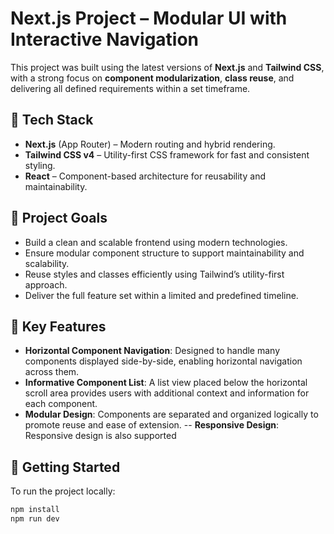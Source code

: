 # Next.js Project – Modular UI with Interactive Navigation

This project was built using the latest versions of **Next.js** and **Tailwind CSS**, with a strong focus on **component modularization**, **class reuse**, and delivering all defined requirements within a set timeframe.

## 🧱 Tech Stack

- **Next.js** (App Router) – Modern routing and hybrid rendering.
- **Tailwind CSS v4** – Utility-first CSS framework for fast and consistent styling.
- **React** – Component-based architecture for reusability and maintainability.

## 🎯 Project Goals

- Build a clean and scalable frontend using modern technologies.
- Ensure modular component structure to support maintainability and scalability.
- Reuse styles and classes efficiently using Tailwind’s utility-first approach.
- Deliver the full feature set within a limited and predefined timeline.

## 🧭 Key Features

- **Horizontal Component Navigation**: Designed to handle many components displayed side-by-side, enabling horizontal navigation across them.
- **Informative Component List**: A list view placed below the horizontal scroll area provides users with additional context and information for each component.
- **Modular Design**: Components are separated and organized logically to promote reuse and ease of extension.
-- **Responsive Design**: Responsive design is also supported

## 🚀 Getting Started

To run the project locally:

```bash
npm install
npm run dev
